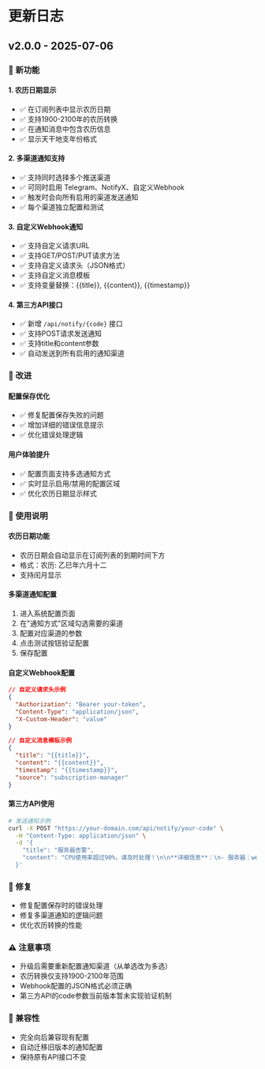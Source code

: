 # 更新日志

## v2.0.0 - 2025-07-06

### 🎉 新功能

#### 1. 农历日期显示
- ✅ 在订阅列表中显示农历日期
- ✅ 支持1900-2100年的农历转换
- ✅ 在通知消息中包含农历信息
- ✅ 显示天干地支年份格式

#### 2. 多渠道通知支持
- ✅ 支持同时选择多个推送渠道
- ✅ 可同时启用 Telegram、NotifyX、自定义Webhook
- ✅ 触发时会向所有启用的渠道发送通知
- ✅ 每个渠道独立配置和测试

#### 3. 自定义Webhook通知
- ✅ 支持自定义请求URL
- ✅ 支持GET/POST/PUT请求方法
- ✅ 支持自定义请求头（JSON格式）
- ✅ 支持自定义消息模板
- ✅ 支持变量替换：{{title}}, {{content}}, {{timestamp}}

#### 4. 第三方API接口
- ✅ 新增 `/api/notify/{code}` 接口
- ✅ 支持POST请求发送通知
- ✅ 支持title和content参数
- ✅ 自动发送到所有启用的通知渠道

### 🔧 改进

#### 配置保存优化
- ✅ 修复配置保存失败的问题
- ✅ 增加详细的错误信息提示
- ✅ 优化错误处理逻辑

#### 用户体验提升
- ✅ 配置页面支持多选通知方式
- ✅ 实时显示启用/禁用的配置区域
- ✅ 优化农历日期显示样式

### 📝 使用说明

#### 农历日期功能
- 农历日期会自动显示在订阅列表的到期时间下方
- 格式：农历: 乙巳年六月十二
- 支持闰月显示

#### 多渠道通知配置
1. 进入系统配置页面
2. 在"通知方式"区域勾选需要的渠道
3. 配置对应渠道的参数
4. 点击测试按钮验证配置
5. 保存配置

#### 自定义Webhook配置
```json
// 自定义请求头示例
{
  "Authorization": "Bearer your-token",
  "Content-Type": "application/json",
  "X-Custom-Header": "value"
}

// 自定义消息模板示例
{
  "title": "{{title}}",
  "content": "{{content}}",
  "timestamp": "{{timestamp}}",
  "source": "subscription-manager"
}
```

#### 第三方API使用
```bash
# 发送通知示例
curl -X POST "https://your-domain.com/api/notify/your-code" \
  -H "Content-Type: application/json" \
  -d '{
    "title": "服务器告警",
    "content": "CPU使用率超过90%，请及时处理！\n\n**详细信息**：\n- 服务器：web-server-01\n- 时间：2023-09-15 14:30:45\n- 当前负载：95%"
  }'
```

### 🐛 修复
- 修复配置保存时的错误处理
- 修复多渠道通知的逻辑问题
- 优化农历转换的性能

### ⚠️ 注意事项
- 升级后需要重新配置通知渠道（从单选改为多选）
- 农历转换仅支持1900-2100年范围
- Webhook配置的JSON格式必须正确
- 第三方API的code参数当前版本暂未实现验证机制

### 🔄 兼容性
- 完全向后兼容现有配置
- 自动迁移旧版本的通知配置
- 保持原有API接口不变
